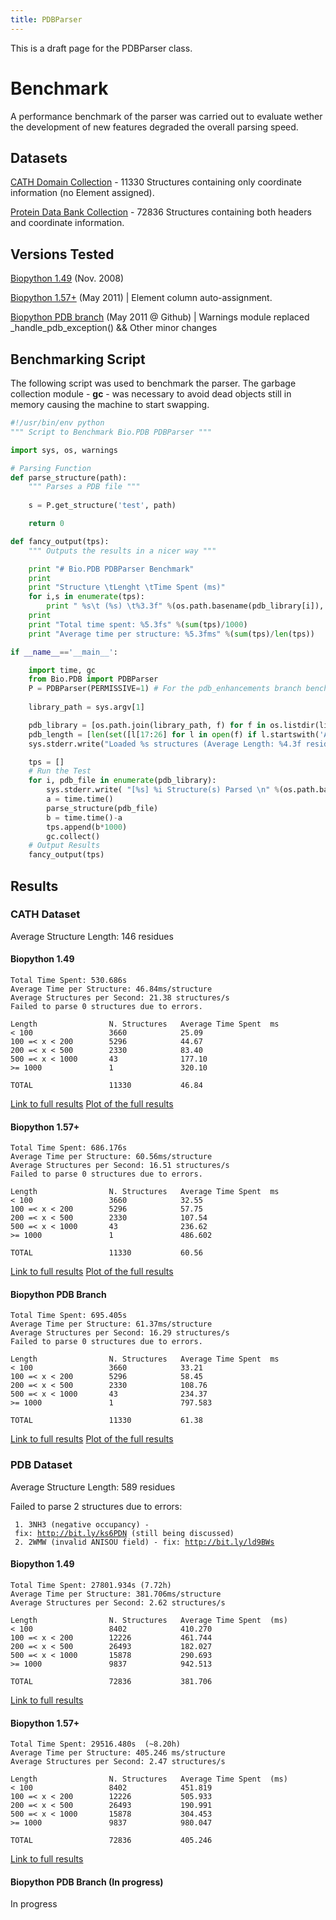 ```yaml
---
title: PDBParser
---
```


This is a draft page for the PDBParser class.

Benchmark
=========

A performance benchmark of the parser was carried out to evaluate wether
the development of new features degraded the overall parsing speed.

Datasets
--------

[CATH Domain
Collection](http://release.cathdb.info/v3.4.0/CathDomainList) - 11330
Structures containing only coordinate information (no Element assigned).

[Protein Data Bank
Collection](ftp://ftp.wwpdb.org/pub/pdb/data/structures/divided/pdb/) -
72836 Structures containing both headers and coordinate information.

Versions Tested
---------------

[Biopython 1.49](http://biopython.org/DIST/biopython-1.49.zip) (Nov.
2008)

[Biopython 1.57+](https://github.com/biopython/biopython) (May 2011) |
Element column auto-assignment.

[Biopython PDB
branch](https://github.com/JoaoRodrigues/biopython/tree/pdb_enhancements)
(May 2011 @ Github) | Warnings module replaced
\_handle\_pdb\_exception() && Other minor changes

Benchmarking Script
-------------------

The following script was used to benchmark the parser. The garbage
collection module - <b>gc</b> - was necessary to avoid dead objects
still in memory causing the machine to start swapping.

``` python
#!/usr/bin/env python
""" Script to Benchmark Bio.PDB PDBParser """

import sys, os, warnings

# Parsing Function
def parse_structure(path):
    """ Parses a PDB file """
    
    s = P.get_structure('test', path)

    return 0

def fancy_output(tps):
    """ Outputs the results in a nicer way """

    print "# Bio.PDB PDBParser Benchmark"
    print
    print "Structure \tLenght \tTime Spent (ms)"
    for i,s in enumerate(tps):
        print " %s\t (%s) \t%3.3f" %(os.path.basename(pdb_library[i]), pdb_length[i], s)
    print 
    print "Total time spent: %5.3fs" %(sum(tps)/1000)
    print "Average time per structure: %5.3fms" %(sum(tps)/len(tps))

if __name__=='__main__':

    import time, gc
    from Bio.PDB import PDBParser
    P = PDBParser(PERMISSIVE=1) # For the pdb_enhancements branch benchmarking, PERMISSIVE was set to 2 (silence warnings).
   
    library_path = sys.argv[1]

    pdb_library = [os.path.join(library_path, f) for f in os.listdir(library_path)]
    pdb_length = [len(set([l[17:26] for l in open(f) if l.startswith('ATOM')])) for f in pdb_library] # Unique counting of residues
    sys.stderr.write("Loaded %s structures (Average Length: %4.3f residues)\n" %(len(pdb_length), (sum(pdb_length)/float(len(pdb_length)))))

    tps = []
    # Run the Test
    for i, pdb_file in enumerate(pdb_library):    
        sys.stderr.write( "[%s] %i Structure(s) Parsed \n" %(os.path.basename(pdb_file), i+1) )
        a = time.time()
        parse_structure(pdb_file)
        b = time.time()-a
        tps.append(b*1000)
        gc.collect()
    # Output Results
    fancy_output(tps)
```

Results
-------

### CATH Dataset

Average Structure Length: 146 residues

#### Biopython 1.49

`Total Time Spent: 530.686s`  
`Average Time per Structure: 46.84ms/structure`  
`Average Structures per Second: 21.38 structures/s`  
`Failed to parse 0 structures due to errors.`

`Length                N. Structures   Average Time Spent  ms`  
`< 100                 3660            25.09`  
`100 =< x < 200        5296            44.67`  
`200 =< x < 500        2330            83.40`  
`500 =< x < 1000       43              177.10`  
`>= 1000               1               320.10`

`TOTAL                 11330           46.84`

[Link to full
results](http://nmr.chem.uu.nl/~joao/f/benchmark_CATH-biopython_149.time)
[Plot of the full
results](http://nmr.chem.uu.nl/~joao/f/benchmark_CATH-biopython_149.png)

#### Biopython 1.57+

`Total Time Spent: 686.176s`  
`Average Time per Structure: 60.56ms/structure`  
`Average Structures per Second: 16.51 structures/s`  
`Failed to parse 0 structures due to errors.`

`Length                N. Structures   Average Time Spent  ms`  
`< 100                 3660            32.55`  
`100 =< x < 200        5296            57.75`  
`200 =< x < 500        2330            107.54`  
`500 =< x < 1000       43              236.62`  
`>= 1000               1               486.602`

`TOTAL                 11330           60.56`

[Link to full
results](http://nmr.chem.uu.nl/~joao/f/benchmark_CATH-biopython_current.time)
[Plot of the full
results](http://nmr.chem.uu.nl/~joao/f/benchmark_CATH-biopython_current.png)

#### Biopython PDB Branch

`Total Time Spent: 695.405s`  
`Average Time per Structure: 61.37ms/structure`  
`Average Structures per Second: 16.29 structures/s`  
`Failed to parse 0 structures due to errors.`

`Length                N. Structures   Average Time Spent  ms`  
`< 100                 3660            33.21`  
`100 =< x < 200        5296            58.45`  
`200 =< x < 500        2330            108.76`  
`500 =< x < 1000       43              234.37`  
`>= 1000               1               797.583`

`TOTAL                 11330           61.38`

[Link to full
results](http://nmr.chem.uu.nl/~joao/f/benchmark_CATH-biopython_pdb_enhancements.time)
[Plot of the full
results](http://nmr.chem.uu.nl/~joao/f/benchmark_CATH-biopython_pdb_enhancements.png)

### PDB Dataset

Average Structure Length: 589 residues

Failed to parse 2 structures due to errors:

` 1. 3NH3 (negative occupancy) - fix: `[`http://bit.ly/ks6PDN`](http://bit.ly/ks6PDN)` (still being discussed)`  
` 2. 2WMW (invalid ANISOU field) - fix: `[`http://bit.ly/ld9BWs`](http://bit.ly/ld9BWs)

#### Biopython 1.49

`Total Time Spent: 27801.934s (7.72h)`  
`Average Time per Structure: 381.706ms/structure`  
`Average Structures per Second: 2.62 structures/s`

`Length                N. Structures   Average Time Spent  (ms)`  
`< 100                 8402            410.270`  
`100 =< x < 200        12226           461.744`  
`200 =< x < 500        26493           182.027`  
`500 =< x < 1000       15878           290.693`  
`>= 1000               9837            942.513`

`TOTAL                 72836           381.706`

[Link to full
results](http://nmr.chem.uu.nl/~joao/f/benchmark_PDB-biopython_1.49.time)

#### Biopython 1.57+

`Total Time Spent: 29516.480s  (~8.20h)`  
`Average Time per Structure: 405.246 ms/structure`  
`Average Structures per Second: 2.47 structures/s`

`Length                N. Structures   Average Time Spent  (ms)`  
`< 100                 8402            451.819`  
`100 =< x < 200        12226           505.933`  
`200 =< x < 500        26493           190.991`  
`500 =< x < 1000       15878           304.453`  
`>= 1000               9837            980.047`

`TOTAL                 72836           405.246`

[Link to full
results](http://nmr.chem.uu.nl/~joao/f/benchmark_PDB-biopython_1.57.time)

#### Biopython PDB Branch (In progress)

In progress
